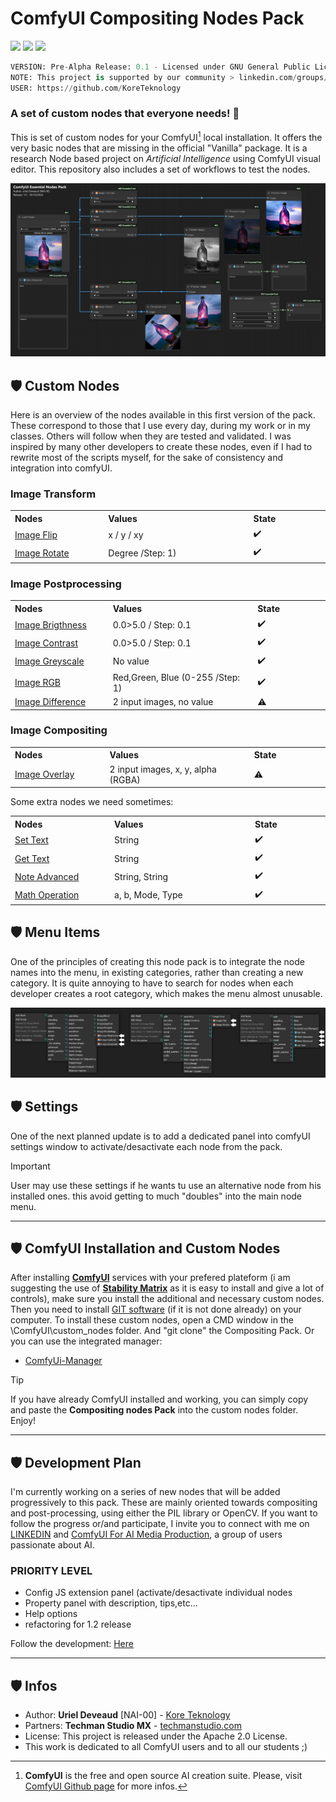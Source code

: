 # ComfyUI Compositing Nodes Pack

<img src="https://img.shields.io/badge/ComfyUI-0.2.6+-green" /> <img src="https://img.shields.io/badge/Custom-Nodes-blue" /> <img src="https://img.shields.io/badge/NAI-00-ffae00" />
```py
VERSION: Pre-Alpha Release: 0.1 - Licensed under GNU General Public License V3
NOTE: This project is supported by our community > linkedin.com/groups/13109092/
USER: https://github.com/KoreTeknology
```

### A set of custom nodes that everyone needs! 🎃

This is set of custom nodes for your ComfyUI[^1] local installation. It offers the very basic nodes that are missing in the official "Vanilla" package.
It is a research Node based project on *Artificial Intelligence* using ComfyUI visual editor. This repository also includes a set of workflows to test the nodes.

<img alt="essential Nodes Pack NODES" src="/media/screenshot_CENP_nodes.png">

## 🛡️ Custom Nodes

Here is an overview of the nodes available in this first version of the pack. These correspond to those that I use every day, during my work or in my classes. Others will follow when they are tested and validated. I was inspired by many other developers to create these nodes, even if I had to rewrite most of the scripts myself, for the sake of consistency and integration into comfyUI.

### Image Transform

<table>
<tr><th align="left", width="250">Nodes</th><th align="left", width="432">Values</th><th align="left", width="200">State</th></tr>
<tr><td><a href="/">Image Flip</a></td><td align="left">x / y / xy</td><td align="left">✔️</td></tr>
<tr><td><a href="/">Image Rotate</a></td><td align="left">Degree /Step: 1)</td><td align="left">✔️</td></tr>
</table>

### Image Postprocessing

<table>
<tr><th align="left", width="250">Nodes</th><th align="left", width="432">Values</th><th align="left", width="200">State</th></tr>
<tr><td><a href="/">Image Brigthness</a></td><td align="left">0.0>5.0 / Step: 0.1</td><td align="left">✔️</td></tr>
<tr><td><a href="/">Image Contrast</a></td><td align="left">0.0>5.0 / Step: 0.1</td><td align="left">✔️</td></tr>
<tr><td><a href="/">Image Greyscale</a></td><td align="left">No value</td><td align="left">✔️</td></tr>
<tr><td><a href="/">Image RGB</a></td><td align="left">Red,Green, Blue (0-255 /Step: 1)</td><td align="left">✔️</td></tr>
<tr><td><a href="/">Image Difference</a></td><td align="left">2 input images, no value</td><td align="left">⚠️</td></tr>
</table>

### Image Compositing

<table>
<tr><th align="left", width="250">Nodes</th><th align="left", width="432">Values</th><th align="left", width="200">State</th></tr>
<tr><td><a href="/">Image Overlay</a></td><td align="left">2 input images, x, y, alpha (RGBA)</td><td align="left">⚠️</td></tr>
</table>

Some extra nodes we need sometimes:

<table>
<tr><th align="left", width="250">Nodes</th><th align="left", width="432">Values</th><th align="left", width="200">State</th></tr>
<tr><td><a href="/">Set Text</a></td><td align="left">String</td><td align="left">✔️</td></tr>
<tr><td><a href="/">Get Text</a></td><td align="left">String</td><td align="left">✔️</td></tr>
<tr><td><a href="/">Note Advanced</a></td><td align="left">String, String</td><td align="left">✔️</td></tr>
<tr><td><a href="/">Math Operation</a></td><td align="left">a, b, Mode, Type</td><td align="left">✔️</td></tr>
</table>

## 🛡️ Menu Items

One of the principles of creating this node pack is to integrate the node names into the menu, in existing categories, rather than creating a new category. It is quite annoying to have to search for nodes when each developer creates a root category, which makes the menu almost unusable.

<img alt="essential Nodes Pack MENUS" src="/media/screenshot_CENP_menu.png">

## 🛡️ Settings

One of the next planned update is to add a dedicated panel into comfyUI settings window to activate/desactivate each node from the pack. 

> [!IMPORTANT]
> User may use these settings if he wants tu use an alternative node from his installed ones. this avoid getting to much "doubles" into the main node menu.

---

## 🛡️ ComfyUI Installation and Custom Nodes

After installing [**ComfyUI**](https://github.com/comfyanonymous/ComfyUI) services with your prefered plateform (i am suggesting the use of [**Stability Matrix**](https://github.com/LykosAI/StabilityMatrix) as it is easy to install and give a lot of controls), make sure you install the additional and necessary custom nodes. Then you need to install [GIT software](https://git-scm.com/) (if it is not done already) on your computer. To install these custom nodes, open a CMD window in the \ComfyUI\custom_nodes folder. And "git clone" the Compositing Pack. Or you can use the integrated manager:

- [ComfyUi-Manager](https://github.com/ltdrdata/ComfyUI-Manager)

> [!TIP]
> If you have already ComfyUI installed and working, you can simply copy and paste the **Compositing nodes Pack** into the custom nodes folder. Enjoy!

---

## 🛡️ Development Plan

I'm currently working on a series of new nodes that will be added progressively to this pack. These are mainly oriented towards compositing and post-processing, using either the PIL library or OpenCV.
If you want to follow the progress or/and participate, I invite you to connect with me on [LINKEDIN](https://www.linkedin.com/in/urieldeveaud/) and [ComfyUI For AI Media Production](https://www.linkedin.com/groups/13109092/), a group of users passionate about AI.

### PRIORITY LEVEL
* Config JS extension panel (activate/desactivate individual nodes
* Property panel with description, tips,etc...
* Help options 
* refactoring for 1.2 release

Follow the development: [Here](DEV.md)

---
## 🛡️ Infos

* Author: **Uriel Deveaud** [NAI-00] - [Kore Teknology](https://github.com/KoreTeknology)
* Partners: **Techman Studio MX** - [techmanstudio.com](https://techmanstudio.com.mx/)
* License: This project is released under the Apache 2.0 License.
* This work is dedicated to all ComfyUI users and to all our students ;)

[^1]: **ComfyUI** is the free and open source AI creation suite. Please, visit [ComfyUI Github page](https://github.com/comfyanonymous/ComfyUI) for more infos.
